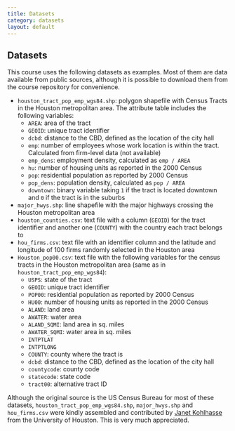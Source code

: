```yaml
---
title: Datasets
category: datasets
layout: default
---
```


## Datasets

This course uses the following datasets as examples. Most of them are data
available from public sources, although it is possible to download them from
the course repository for convenience.

* `houston_tract_pop_emp_wgs84.shp`: polygon shapefile with Census Tracts in the
  Houston metropolitan area. The attribute table includes the following
  variables:
    * `AREA`: area of the tract
    * `GEOID`: unique tract identifier
    * `dcbd`: distance to the CBD, defined as the location of the city hall
    * `emp`: number of employees whose work location is within the tract.
      Calculated from firm-level data (not available)
    * `emp_dens`: employment density, calculated as `emp / AREA`
    * `hu`: number of housing units as reported in the 2000 Census
    * `pop`: residential population as reported by 2000 Census
    * `pop_dens`: population density, calculated as `pop / AREA`
    * `downtown`: binary variable taking `1` if the tract is located downtown
      and `0` if the tract is in the suburbs
* `major_hwys.shp`: line shapefile with the major highways crossing the
  Houston metropolitan area 
* `houston_counties.csv`: text file with a column (`GEOID`) for the
  tract identifier and another one (`COUNTY`) with the country each tract
  belongs to
* `hou_firms.csv`: text file with an identifier column and the latitude and
  longitude of 100 firms randomly selected in the Houston area
* `Houston_pop00.csv`: text file with the following variables for the census
  tracts in the Houston metropolitan area (same as in
  `houston_tract_pop_emp_wgs84`):
    * `USPS`: state of the tract
    * `GEOID`: unique tract identifier
    * `POP00`: residential population as reported by 2000 Census
    * `HU00`: number of housing units as reported in the 2000 Census
    * `ALAND`: land area
    * `AWATER`: water area
    * `ALAND_SQMI`: land area in sq. miles
    * `AWATER_SQMI`: water area in sq. miles
    * `INTPTLAT`
    * `INTPTLONG`
    * `COUNTY`: county where the tract is
    * `dcbd`: distance to the CBD, defined as the location of the city hall
    * `countycode`: county code
    * `statecode`: state code
    * `tract00`: alternative tract ID

Although the original source is the US Census Bureau for most of these
datasets, `houston_tract_pop_emp_wgs84.shp`, `major_hwys.shp` and
`hou_firms.csv` were kindly assembled and contributed by [Janet Kohlhasse](http://www.uh.edu/~kohlhase/) from the University of Houston. This is very much appreciated.
